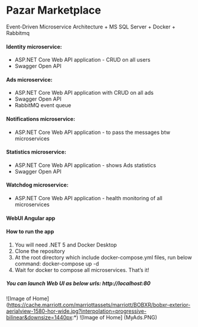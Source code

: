 # Pazar Marketplace
Event-Driven Microservice Architecture + MS SQL Server + Docker + Rabbitmq
#### Identity microservice:
- ASP.NET Core Web API application - CRUD on all users
- Swagger Open API
#### Ads microservice:
- ASP.NET Core Web API application with CRUD on all ads
- Swagger Open API 
- RabbitMQ event queue
#### Notifications microservice:
- ASP.NET Core Web API application - to pass the messages btw microservices
#### Statistics microservice:
- ASP.NET Core Web API application - shows Ads statistics
- Swagger Open API
#### Watchdog microservice:
- ASP.NET Core Web API application - health monitoring of all microservices
#### WebUI Angular app
#### How to run the app
1. You will need .NET 5 and Docker Desktop
2. Clone the repository
3. At the root directory which include docker-compose.yml files, run below command: docker-compose up -d
4. Wait for docker to compose all microservices. That’s it!
##### You can launch Web UI as below urls: http://localhost:80
![Image of Home] (https://cache.marriott.com/marriottassets/marriott/BOBXR/bobxr-exterior-aerialview-1580-hor-wide.jpg?interpolation=progressive-bilinear&downsize=1440px:*)
![Image of Home] (MyAds.PNG)

